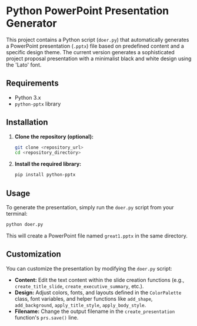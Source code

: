 # Python PowerPoint Presentation Generator

This project contains a Python script (`doer.py`) that automatically generates a PowerPoint presentation (`.pptx`) file based on predefined content and a specific design theme. The current version generates a sophisticated project proposal presentation with a minimalist black and white design using the 'Lato' font.

## Requirements

*   Python 3.x
*   `python-pptx` library

## Installation

1.  **Clone the repository (optional):**
    ```bash
    git clone <repository_url>
    cd <repository_directory>
    ```
2.  **Install the required library:**
    ```bash
    pip install python-pptx
    ```

## Usage

To generate the presentation, simply run the `doer.py` script from your terminal:

```bash
python doer.py
```

This will create a PowerPoint file named `great1.pptx` in the same directory.

## Customization

You can customize the presentation by modifying the `doer.py` script:

*   **Content:** Edit the text content within the slide creation functions (e.g., `create_title_slide`, `create_executive_summary`, etc.).
*   **Design:** Adjust colors, fonts, and layouts defined in the `ColorPalette` class, font variables, and helper functions like `add_shape`, `add_background`, `apply_title_style`, `apply_body_style`.
*   **Filename:** Change the output filename in the `create_presentation` function's `prs.save()` line. 